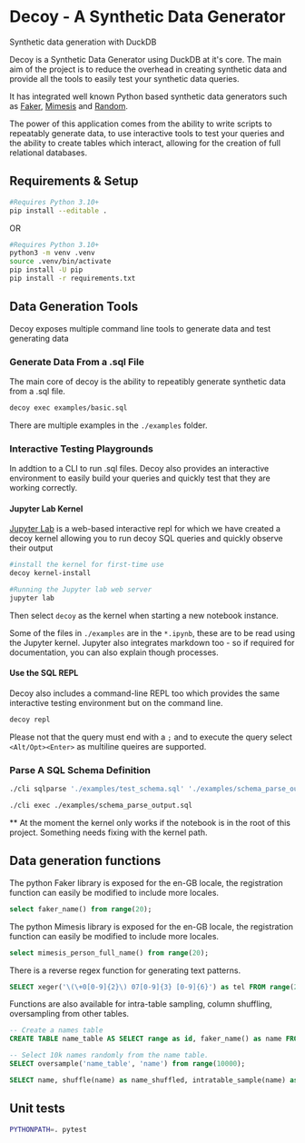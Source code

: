# Decoy - A Synthetic Data Generator

Synthetic data generation with DuckDB

Decoy is a Synthetic Data Generator using DuckDB at it's core. The main aim of the project is to reduce the overhead in creating synthetic data and provide all the tools to easily test your synthetic data queries.

It has integrated well known Python based synthetic data generators such as [Faker](https://faker.readthedocs.io/en/master/), [Mimesis](https://mimesis.name/en/master/) and [Random](https://python.readthedocs.io/en/stable/library/random.html).

The power of this application comes from the ability to write scripts to repeatably generate data, to use interactive tools to test your queries and the ability to create tables which interact, allowing for the creation of full relational databases.

## Requirements & Setup

```bash
#Requires Python 3.10+
pip install --editable .
```
OR
```bash
#Requires Python 3.10+
python3 -m venv .venv
source .venv/bin/activate
pip install -U pip
pip install -r requirements.txt
```

## Data Generation Tools

Decoy exposes multiple command line tools to generate data and test generating data 

### Generate Data From a .sql File

The main core of decoy is the ability to repeatibly generate synthetic data from a .sql file. 

```bash
decoy exec examples/basic.sql
```
There are multiple examples in the `./examples` folder.

### Interactive Testing Playgrounds

In addtion to a CLI to run .sql files. Decoy also provides an interactive environment to easily build your queries and quickly test that they are working correctly.

#### Jupyter Lab Kernel

[Jupyter Lab](https://jupyter.org/) is a web-based interactive repl for which we have created a decoy kernel allowing you to run decoy SQL queries and quickly observe their output

```bash
#install the kernel for first-time use
decoy kernel-install

#Running the Jupyter lab web server
jupyter lab
```
Then select `decoy` as the kernel when starting a new notebook instance.

Some of the files in `./examples` are in the `*.ipynb`, these are to be read using the Jupyter kernel. Jupyter also integrates markdown too - so if required for documentation, you can also explain though processes.

#### Use the SQL REPL

Decoy also includes a command-line REPL too which provides the same interactive testing environment but on the command line.

```bash
decoy repl
```
Please not that the query must end with a `;` and to execute the query select `<Alt/Opt><Enter>` as multiline queires are supported.


### Parse A SQL Schema Definition

```bash
./cli sqlparse './examples/test_schema.sql' './examples/schema_parse_output.sql' 5

./cli exec ./examples/schema_parse_output.sql
```

** At the moment the kernel only works if the notebook is in the root of this project. Something needs fixing with the kernel path.

## Data generation functions

The python Faker library is exposed for the en-GB locale, the registration function can easily be modified to include more locales.

```sql
select faker_name() from range(20);
```

The python Mimesis library is exposed for the en-GB locale, the registration function can easily be modified to include more locales.

```sql
select mimesis_person_full_name() from range(20);
```

There is a reverse regex function for generating text patterns.

```sql
SELECT xeger('\(\+0[0-9]{2}\) 07[0-9]{3} [0-9]{6}') as tel FROM range(20);
```

Functions are also available for intra-table sampling, column shuffling, oversampling from other tables.

```sql
-- Create a names table
CREATE TABLE name_table AS SELECT range as id, faker_name() as name FROM range(1000);

-- Select 10k names randomly from the name table.
SELECT oversample('name_table', 'name') from range(10000);

SELECT name, shuffle(name) as name_shuffled, intratable_sample(name) as name_sampled FROM name_table;
```


## Unit tests

```bash
PYTHONPATH=. pytest
```